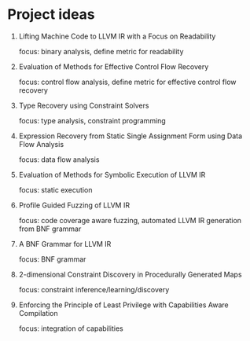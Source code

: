 # Project ideas

1. Lifting Machine Code to LLVM IR with a Focus on Readability

    focus: binary analysis, define metric for readability

2. Evaluation of Methods for Effective Control Flow Recovery

    focus: control flow analysis, define metric for effective control flow recovery

3. Type Recovery using Constraint Solvers

    focus: type analysis, constraint programming

4. Expression Recovery from Static Single Assignment Form using Data Flow Analysis

    focus: data flow analysis

5. Evaluation of Methods for Symbolic Execution of LLVM IR

    focus: static execution

6. Profile Guided Fuzzing of LLVM IR

    focus: code coverage aware fuzzing, automated LLVM IR generation from BNF grammar

7. A BNF Grammar for LLVM IR

    focus: BNF grammar

8. 2-dimensional Constraint Discovery in Procedurally Generated Maps

    focus: constraint inference/learning/discovery

9. Enforcing the Principle of Least Privilege with Capabilities Aware Compilation

    focus: integration of capabilities
